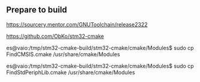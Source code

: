 Prepare to build
----------------

https://sourcery.mentor.com/GNUToolchain/release2322

https://github.com/ObKo/stm32-cmake

es@vaio:/tmp/stm32-cmake-build/stm32-cmake/cmake/Modules$ sudo cp FindCMSIS.cmake /usr/share/cmake/Modules

es@vaio:/tmp/stm32-cmake-build/stm32-cmake/cmake/Modules$ sudo cp FindStdPeriphLib.cmake /usr/share/cmake/Modules

